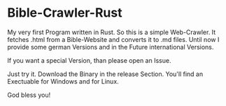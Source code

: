 # Bible-Crawler-Rust

My very first Program written in Rust.
So this is a simple Web-Crawler.
It fetches .html from a Bible-Website and converts it to .md files.
Until now I provide some german Versions and in the Future international Versions.

If you want a special Version, than please open an Issue.

Just try it.
Download the Binary in the release Section. You'll find an Exectuable for Windows and for Linux.

God bless you!
